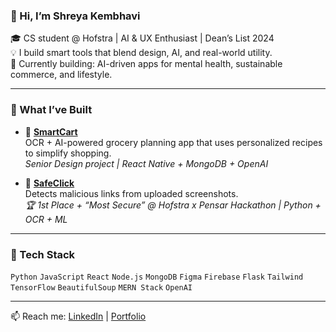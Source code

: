 ### 👋 Hi, I’m Shreya Kembhavi

🎓 CS student @ Hofstra | AI & UX Enthusiast | Dean’s List 2024  
💡 I build smart tools that blend design, AI, and real-world utility.  
🌱 Currently building: AI-driven apps for mental health, sustainable commerce, and lifestyle.

---

### 🔨 What I’ve Built

- 🛒 **[SmartCart](https://github.com/shreyakembhavi/SmartCart-Frontend)**  
  OCR + AI-powered grocery planning app that uses personalized recipes to simplify shopping.  
  *Senior Design project | React Native + MongoDB + OpenAI*

- 🔐 **[SafeClick](https://github.com/shreyakembhavi/SafeClick)**  
  Detects malicious links from uploaded screenshots.  
  *🏆 1st Place + “Most Secure” @ Hofstra x Pensar Hackathon | Python + OCR + ML*

---

### 🧰 Tech Stack
`Python` `JavaScript` `React` `Node.js` `MongoDB` `Figma` `Firebase` `Flask` `Tailwind` `TensorFlow` `BeautifulSoup` `MERN Stack` `OpenAI`

---

📫 Reach me: [LinkedIn](https://www.linkedin.com/in/shreyakembhavi/) | [Portfolio](http://www.shreyakembhavi.crd.co/)
